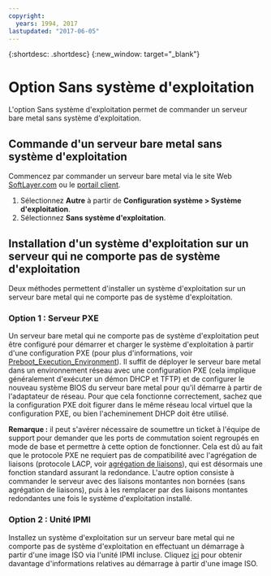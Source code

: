 ```yaml
---
copyright:
  years: 1994, 2017
lastupdated: "2017-06-05"
---
```


{:shortdesc: .shortdesc}
{:new_window: target="_blank"}

# Option Sans système d'exploitation

L'option Sans système d'exploitation permet de commander un serveur bare metal sans système d'exploitation. 

## Commande d'un serveur bare metal sans système d'exploitation

Commencez par commander un serveur bare metal via le site Web [SoftLayer.com](softlayer.com) ou le [portail client](https://control.softlayer.com).

1. Sélectionnez **Autre** à partir de **Configuration système > Système d'exploitation**.
2. Sélectionnez **Sans système d'exploitation**.

## Installation d'un système d'exploitation sur un serveur qui ne comporte pas de système d'exploitation

Deux méthodes permettent d'installer un système d'exploitation sur un serveur bare metal qui ne comporte pas de système d'exploitation. 

### Option 1 : Serveur PXE

Un serveur bare metal qui ne comporte pas de système d'exploitation peut être configuré pour démarrer et charger le système d'exploitation à partir d'une configuration PXE (pour plus d'informations, voir [Preboot_Execution_Environment](http://en.wikipedia.org/wiki/Preboot_Execution_Environment)). Il suffit de déployer le serveur bare metal dans un environnement réseau avec une configuration PXE (cela implique généralement d'exécuter un démon DHCP et TFTP) et de configurer le nouveau système BIOS du serveur bare metal pour qu'il démarre à partir de l'adaptateur de réseau. Pour que cela fonctionne correctement, sachez que la configuration PXE doit figurer dans le même réseau local virtuel que la configuration PXE, ou bien l'acheminement DHCP doit être utilisé. 

**Remarque :** il peut s'avérer nécessaire de soumettre un ticket à l'équipe de support pour demander que les ports de commutation soient regroupés en mode de base et permettre à cette option de fonctionner. Cela est dû au fait que le protocole PXE ne requiert pas de compatibilité avec l'agrégation de liaisons (protocole LACP, voir [agrégation de liaisons](http://en.wikipedia.org/wiki/Link_aggregation)), qui est désormais une fonction standard assurant la redondance. L'autre option consiste à commander le serveur avec des liaisons montantes non bornées (sans agrégation de liaisons), puis à les remplacer par des liaisons montantes redondantes une fois le système d'exploitation installé. 

### Option 2 : Unité IPMI

Installez un système d'exploitation sur un serveur bare metal qui ne comporte pas de système d'exploitation en effectuant un démarrage à partir d'une image ISO via l'unité IPMI incluse. Cliquez [ici](mount-iso-bare-metal-server.html) pour obtenir davantage d'informations relatives au démarrage à partir d'une image ISO.
